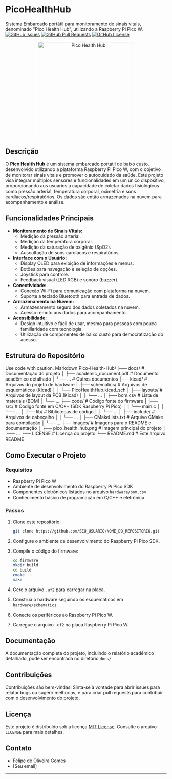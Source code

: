 # PicoHealthHub
Sistema Embarcado portátil para monitoramento de sinais vitais, denominado "Pico Health Hub", utilizando a Raspberry Pi Pico W.
[![GitHub Issues](https://img.shields.io/github/issues/FelipeOlliver/PicoHealthHub?style=flat-square)](https://github.com/FelipeOlliver/PicoHealthHub/issues)
[![GitHub Pull Requests](https://img.shields.io/github/pulls/FelipeOlliver/PicoHealthHub?style=flat-square)](https://github.com/FelipeOlliver/PicoHealthHub/pulls)
[![GitHub License](https://img.shields.io/github/license/FelipeOlliver/PicoHealthHub?style=flat-square)](https://github.com/FelipeOlliver/PicoHealthHub/blob/main/LICENSE)

<p align="center">
 <img src="![pico_health_hub_circuito-1](https://github.com/user-attachments/assets/185d33f4-c892-460d-9769-fabcc82c560a)" alt="Pico Health Hub" width="300">
</p>


## Descrição

O **Pico Health Hub** é um sistema embarcado portátil de baixo custo, desenvolvido utilizando a plataforma Raspberry Pi Pico W, com o objetivo de monitorar sinais vitais e promover o autocuidado da saúde. Este projeto visa integrar múltiplos sensores e funcionalidades em um único dispositivo, proporcionando aos usuários a capacidade de coletar dados fisiológicos como pressão arterial, temperatura corporal, oximetria e sons cardíacos/respiratórios. Os dados são então armazenados na nuvem para acompanhamento e análise.

## Funcionalidades Principais

*   **Monitoramento de Sinais Vitais:**
    *   Medição da pressão arterial.
    *   Medição da temperatura corporal.
    *   Medição da saturação de oxigênio (SpO2).
    *   Auscultação de sons cardíacos e respiratórios.
*   **Interface com o Usuário:**
    *   Display OLED para exibição de informações e menus.
    *   Botões para navegação e seleção de opções.
    *   Joystick para controle.
    *   Feedback visual (LED RGB) e sonoro (buzzer).
*   **Conectividade:**
    *   Conexão Wi-Fi para comunicação com plataforma na nuvem.
    *   Suporte a teclado Bluetooth para entrada de dados.
*   **Armazenamento na Nuvem:**
    *   Armazenamento seguro dos dados coletados na nuvem.
    *   Acesso remoto aos dados para acompanhamento.
*   **Acessibilidade:**
    *   Design intuitivo e fácil de usar, mesmo para pessoas com pouca familiaridade com tecnologia.
    *   Utilização de componentes de baixo custo para democratização do acesso.

## Estrutura do Repositório
Use code with caution.
Markdown
Pico-Health-Hub/
├── docs/ # Documentação do projeto
│ ├── academic_document.pdf # Documento acadêmico detalhado
│ └── ... # Outros documentos
├── kicad/ # Arquivos do projeto de hardware
│ ├── schematics/ # Arquivos de esquemáticos (Kicad)
│ │ └── PicoHealthHub.kicad_sch
│ ├── layouts/ # Arquivos de layout da PCB (Kicad)
│ │ └── ...
│ ├── bom.csv # Lista de materiais (BOM)
│ └── ...
├── code/ # Código fonte do firmware
│ ├── src/ # Código fonte em C/C++ (SDK Raspberry Pi Pico)
│ │ └── main.c
│ │ └── ...
│ ├── lib/ # Bibliotecas de código
│ │ └── ...
│ ├── include/ # Arquivos de cabeçalho
│ │ └── ...
│ ├── CMakeLists.txt # Arquivo CMake para compilação
│ └── ...
├── images/ # Imagens para o README e documentação
│ ├── pico_health_hub.png # Imagem principal do projeto
│ └── ...
├── LICENSE # Licença do projeto
└── README.md # Este arquivo README

## Como Executar o Projeto

### Requisitos

*   Raspberry Pi Pico W
*   Ambiente de desenvolvimento do Raspberry Pi Pico SDK
*   Componentes eletrônicos listados no arquivo `hardware/bom.csv`
*   Conhecimento básico de programação em C/C++ e eletrônica

### Passos

1.  Clone este repositório:

    ```bash
    git clone https://github.com/SEU_USUARIO/NOME_DO_REPOSITORIO.git
    ```
2.  Configure o ambiente de desenvolvimento do Raspberry Pi Pico SDK.
3.  Compile o código do firmware:

    ```bash
    cd firmware
    mkdir build
    cd build
    cmake ..
    make
    ```
4.  Gere o arquivo `.uf2` para carregar na placa.
5.  Construa o hardware seguindo os esquemáticos em `hardware/schematics`.
6.  Conecte os periféricos ao Raspberry Pi Pico W.
7.  Carregue o arquivo `.uf2` na placa Raspberry Pi Pico W.

## Documentação

A documentação completa do projeto, incluindo o relatório acadêmico detalhado, pode ser encontrada no diretório `docs/`.

## Contribuições

Contribuições são bem-vindas! Sinta-se à vontade para abrir issues para relatar bugs ou sugerir melhorias, e para criar pull requests para contribuir com o desenvolvimento do projeto.

## Licença

Este projeto é distribuído sob a licença [MIT License](https://github.com/SEU_USUARIO/NOME_DO_REPOSITORIO/blob/main/LICENSE). Consulte o arquivo `LICENSE` para mais detalhes.

## Contato

*   Felipe de Oliveira Gomes
*   [Seu email]

---
